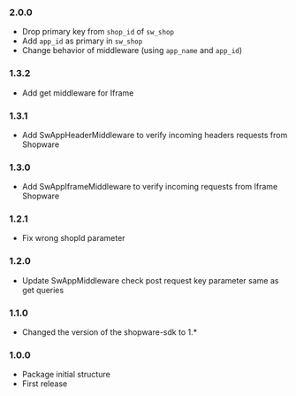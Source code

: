 ### 2.0.0
- Drop primary key from `shop_id` of `sw_shop`
- Add `app_id` as primary in `sw_shop`
- Change behavior of middleware (using `app_name` and `app_id`)

### 1.3.2
- Add get middleware for Iframe

### 1.3.1
- Add SwAppHeaderMiddleware to verify incoming headers requests from Shopware

### 1.3.0
- Add SwAppIframeMiddleware to verify incoming requests from Iframe Shopware

### 1.2.1
- Fix wrong shopId parameter

### 1.2.0
- Update SwAppMiddleware check post request key parameter same as get queries

### 1.1.0
- Changed the version of the shopware-sdk to 1.*

### 1.0.0
- Package initial structure
- First release
